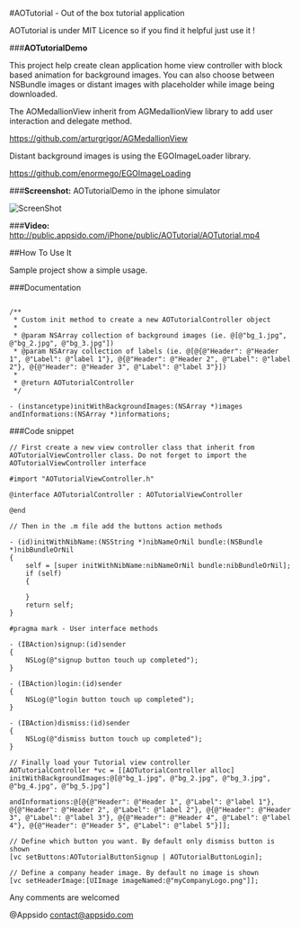 #AOTutorial - Out of the box tutorial application

AOTutorial is under MIT Licence so if you find it helpful just use it !

###**AOTutorialDemo**

This project help create clean application home view controller with block based animation for background images. You can also choose between NSBundle images or distant images with placeholder while image being downloaded.

The AOMedallionView inherit from AGMedallionView library to add user interaction and delegate method.

https://github.com/arturgrigor/AGMedallionView

Distant background images is using the EGOImageLoader library.

https://github.com/enormego/EGOImageLoading

###**Screenshot:**
AOTutorialDemo in the iphone simulator

![ScreenShot](http://public.appsido.com/iPhone/public/AOTutorial/AOTutorialScreen_1.0.png)

###**Video:**
http://public.appsido.com/iPhone/public/AOTutorial/AOTutorial.mp4

##How To Use It

Sample project show a simple usage.

###Documentation

```objc

/**
 * Custom init method to create a new AOTutorialController object
 *
 * @param NSArray collection of background images (ie. @[@"bg_1.jpg", @"bg_2.jpg", @"bg_3.jpg"])
 * @param NSArray collection of labels (ie. @[@{@"Header": @"Header 1", @"Label": @"label 1"}, @{@"Header": @"Header 2", @"Label": @"label 2"}, @{@"Header": @"Header 3", @"Label": @"label 3"}])
 *
 * @return AOTutorialController
 */

- (instancetype)initWithBackgroundImages:(NSArray *)images andInformations:(NSArray *)informations;

```

###Code snippet

```objc
// First create a new view controller class that inherit from AOTutorialViewController class. Do not forget to import the AOTutorialViewController interface

#import "AOTutorialViewController.h"

@interface AOTutorialController : AOTutorialViewController

@end

// Then in the .m file add the buttons action methods

- (id)initWithNibName:(NSString *)nibNameOrNil bundle:(NSBundle *)nibBundleOrNil
{
    self = [super initWithNibName:nibNameOrNil bundle:nibBundleOrNil];
    if (self)
    {

    }
    return self;
}

#pragma mark - User interface methods

- (IBAction)signup:(id)sender
{
    NSLog(@"signup button touch up completed");
}

- (IBAction)login:(id)sender
{
    NSLog(@"login button touch up completed");
}

- (IBAction)dismiss:(id)sender
{
    NSLog(@"dismiss button touch up completed");
}

// Finally load your Tutorial view controller
AOTutorialController *vc = [[AOTutorialController alloc] initWithBackgroundImages:@[@"bg_1.jpg", @"bg_2.jpg", @"bg_3.jpg", @"bg_4.jpg", @"bg_5.jpg"]
                                                                      andInformations:@[@{@"Header": @"Header 1", @"Label": @"label 1"}, @{@"Header": @"Header 2", @"Label": @"label 2"}, @{@"Header": @"Header 3", @"Label": @"label 3"}, @{@"Header": @"Header 4", @"Label": @"label 4"}, @{@"Header": @"Header 5", @"Label": @"label 5"}]];

// Define which button you want. By default only dismiss button is shown
[vc setButtons:AOTutorialButtonSignup | AOTutorialButtonLogin];

// Define a company header image. By default no image is shown
[vc setHeaderImage:[UIImage imageNamed:@"myCompanyLogo.png"]];
```

Any comments are welcomed

@Appsido
contact@appsido.com
